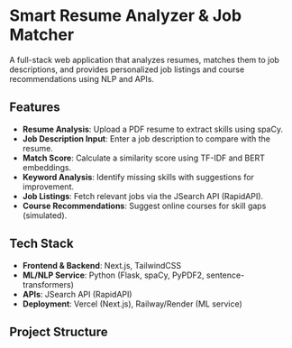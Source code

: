 # Smart Resume Analyzer & Job Matcher

A full-stack web application that analyzes resumes, matches them to job descriptions, and provides personalized job listings and course recommendations using NLP and APIs.

## Features
- **Resume Analysis**: Upload a PDF resume to extract skills using spaCy.
- **Job Description Input**: Enter a job description to compare with the resume.
- **Match Score**: Calculate a similarity score using TF-IDF and BERT embeddings.
- **Keyword Analysis**: Identify missing skills with suggestions for improvement.
- **Job Listings**: Fetch relevant jobs via the JSearch API (RapidAPI).
- **Course Recommendations**: Suggest online courses for skill gaps (simulated).

## Tech Stack
- **Frontend & Backend**: Next.js, TailwindCSS
- **ML/NLP Service**: Python (Flask, spaCy, PyPDF2, sentence-transformers)
- **APIs**: JSearch API (RapidAPI)
- **Deployment**: Vercel (Next.js), Railway/Render (ML service)

## Project Structure